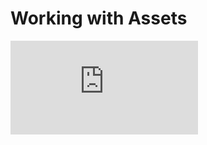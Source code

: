 # Working with Assets

<div class="video">
    <iframe  src="https://www.youtube.com/embed/V-BUZvcmO5Y" frameborder="0" allow="accelerometer; encrypted-media; gyroscope; picture-in-picture" allowfullscreen></iframe>
</div>
